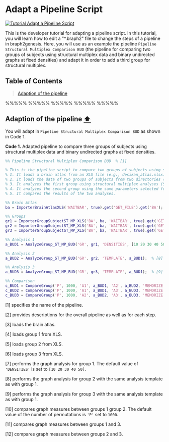 # Adapt a Pipeline Script

[![Tutorial Adapt a Pipeline Script](https://img.shields.io/badge/PDF-Download-red?style=flat-square&logo=adobe-acrobat-reader)](dev_pipeline.pdf)

This is the developer tutorial for adapting a pipeline script. 
In this tutorial, you will learn how to edit a "*.braph2" file to change the steps of a pipeline in braph2genesis. Here, you will use as an example the pipeline `Pipeline Structural Multiplex Comparison BUD` (the pipeline for comparing two groups of subjects using structural multiplex data and binary undirected graphs at fixed densities) and adapt it in order to add a third group for structural multiplex.


## Table of Contents
> [Adaption of the pipeline](#Adaption-of-the-pipeline)
>

%%%%% %%%%% %%%%% %%%%% %%%%%

<a id=Adaption-of-the-pipeline></a>
## Adaption of the pipeline  [⬆](#Table-of-Contents)

You will adapt in `Pipeline Structural Multiplex Comparison BUD` as shown in Code 1.

**Code 1.** Adapted pipeline to compare three groups of subjects using structural multiplex data and binary undirected graphs at fixed densities.
````matlab
%% Pipeline Structural Multiplex Comparison BUD  % [1]

% This is the pipeline script to compare two groups of subjects using structural multiplex data and binary undirected graphs at fixed densities.  % [2]
% 1. It loads a brain atlas from an XLS file (e.g., desikan_atlas.xlsx).
% 2. It loads the data of two groups of subjects from two directories (e.g., ST_MP_group_1_XLS and ST_MP_group_2_XLS).
% 3. It analyzes the first group using structural multiplex analyses (ST_MP) based on binary unidrected graphs at fixed densities (BUD).
% 4. It analyzes the second group using the same parameters selected for the first group.
% 5. It compares the results of the two analyses.

%% Brain Atlas
ba = ImporterBrainAtlasXLS('WAITBAR', true).get('GET_FILE').get('BA');  % [3]

%% Groups
gr1 = ImporterGroupSubjectST_MP_XLS('BA', ba, 'WAITBAR', true).get('GET_DIR').get('GR');  % [4]
gr2 = ImporterGroupSubjectST_MP_XLS('BA', ba, 'WAITBAR', true).get('GET_DIR').get('GR');  % [5]
gr3 = ImporterGroupSubjectST_MP_XLS('BA', ba, 'WAITBAR', true).get('GET_DIR').get('GR');  % [6]

%% Analysis 1
a_BUD1 = AnalyzeGroup_ST_MP_BUD('GR', gr1, 'DENSITIES', [10 20 30 40 50]);  % [7]

%% Analysis 2
a_BUD2 = AnalyzeGroup_ST_MP_BUD('GR', gr2, 'TEMPLATE', a_BUD1);  % [8]

%% Analysis 3
a_BUD3 = AnalyzeGroup_ST_MP_BUD('GR', gr3, 'TEMPLATE', a_BUD1);  % [9]

%% Comparison
c_BUD1 = CompareGroup('P', 1000, 'A1', a_BUD1, 'A2', a_BUD2, 'MEMORIZE', true);  % [10]
c_BUD2 = CompareGroup('P', 1000, 'A1', a_BUD1, 'A3', a_BUD3, 'MEMORIZE', true);  % [11]
c_BUD3 = CompareGroup('P', 1000, 'A2', a_BUD2, 'A3', a_BUD3, 'MEMORIZE', true);  % [12]
````

[1] specifies the name of the pipeline.

[2] provides descriptions for the overall pipeline as well as for each step.

[3] loads the brain atlas.

[4] loads group 1 from XLS.

[5] loads group 2 from XLS.

[6] loads group 3 from XLS.

[7] performs the graph analysis for group 1. The default value of `'DENSITIES'` is set to `[10 20 30 40 50]`.

[8] performs the graph analysis for group 2 with the same analysis template as with group 1.

[9] performs the graph analysis for group 3 with the same analysis template as with group 1.

[10] compares graph measures between groups 1 group 2. The default value of the number of permutations is `'P'` set to `1000`.

[11] compares graph measures between groups 1 and 3.

[12] compares graph measures between groups 2 and 3.
